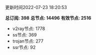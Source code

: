 更新时间2022-07-23 18:20:53

**总订阅: 398**
**总节点: 14496**
**有效节点: 2516**
- v2ray节点: 1778
- ss节点: 369
- trojan节点: 277
- ssr节点: 92
